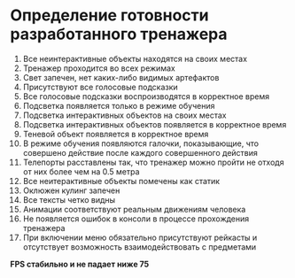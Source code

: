 # Определение готовности разработанного тренажера

1. Все неинтерактивные объекты находятся на своих местах
2. Тренажер проходится во всех режимах
3. Свет запечен, нет каких-либо видимых артефактов
4. Присутствуют все голосовые подсказки
5. Все голосовые подсказки воспроизводятся в корректное время
6. Подсветка появляется только в режиме обучения
7. Подсветка интерактивных объектов на своих местах
8. Подсветка интерактивных объектов появляется в корректное время
9. Теневой объект появляется в корректное время
10. В режиме обучения появляются галочки, показывающие, что совершено действие после каждого совершенного действия
11. Телепорты расставлены так, что тренажер можно пройти не отходя от них более чем на 0.5 метра
12. Все неитерактивные объекты помечены как статик
13. Оклюжен кулинг запечен
14. Все тексты четко видны
15. Анимации соответствуют реальным движениям человека
16. Не появляется ошибок в консоли в процессе прохождения тренажера
17. При включении меню обязательно присутствуют рейкасты и отсутствует возможность взаимодействовать с предметами

**<span color=red>FPS стабильно и не падает ниже 75</span>**
